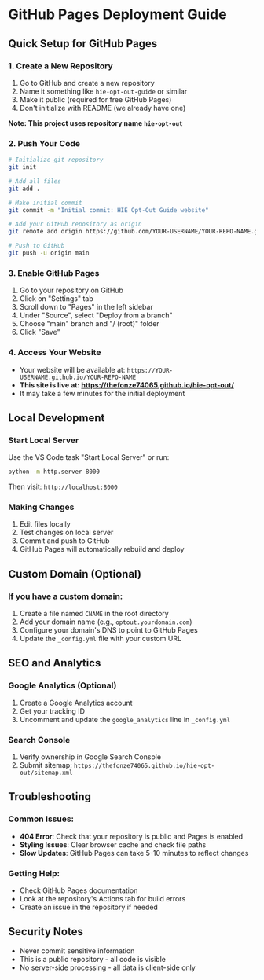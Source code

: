 # GitHub Pages Deployment Guide

## Quick Setup for GitHub Pages

### 1. Create a New Repository
1. Go to GitHub and create a new repository
2. Name it something like `hie-opt-out-guide` or similar
3. Make it public (required for free GitHub Pages)
4. Don't initialize with README (we already have one)

**Note: This project uses repository name `hie-opt-out`**

### 2. Push Your Code
```bash
# Initialize git repository
git init

# Add all files
git add .

# Make initial commit
git commit -m "Initial commit: HIE Opt-Out Guide website"

# Add your GitHub repository as origin
git remote add origin https://github.com/YOUR-USERNAME/YOUR-REPO-NAME.git

# Push to GitHub
git push -u origin main
```

### 3. Enable GitHub Pages
1. Go to your repository on GitHub
2. Click on "Settings" tab
3. Scroll down to "Pages" in the left sidebar
4. Under "Source", select "Deploy from a branch"
5. Choose "main" branch and "/ (root)" folder
6. Click "Save"

### 4. Access Your Website
- Your website will be available at: `https://YOUR-USERNAME.github.io/YOUR-REPO-NAME`
- **This site is live at: https://thefonze74065.github.io/hie-opt-out/**
- It may take a few minutes for the initial deployment

## Local Development

### Start Local Server
Use the VS Code task "Start Local Server" or run:
```bash
python -m http.server 8000
```

Then visit: `http://localhost:8000`

### Making Changes
1. Edit files locally
2. Test changes on local server
3. Commit and push to GitHub
4. GitHub Pages will automatically rebuild and deploy

## Custom Domain (Optional)

### If you have a custom domain:
1. Create a file named `CNAME` in the root directory
2. Add your domain name (e.g., `optout.yourdomain.com`)
3. Configure your domain's DNS to point to GitHub Pages
4. Update the `_config.yml` file with your custom URL

## SEO and Analytics

### Google Analytics (Optional)
1. Create a Google Analytics account
2. Get your tracking ID
3. Uncomment and update the `google_analytics` line in `_config.yml`

### Search Console
1. Verify ownership in Google Search Console
2. Submit sitemap: `https://thefonze74065.github.io/hie-opt-out/sitemap.xml`

## Troubleshooting

### Common Issues:
- **404 Error**: Check that your repository is public and Pages is enabled
- **Styling Issues**: Clear browser cache and check file paths
- **Slow Updates**: GitHub Pages can take 5-10 minutes to reflect changes

### Getting Help:
- Check GitHub Pages documentation
- Look at the repository's Actions tab for build errors
- Create an issue in the repository if needed

## Security Notes

- Never commit sensitive information
- This is a public repository - all code is visible
- No server-side processing - all data is client-side only
